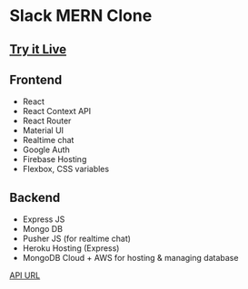 # Slack MERN Clone

## [Try it Live](https://slack-mern-clone.web.app/)

## Frontend

- React
- React Context API
- React Router
- Material UI
- Realtime chat
- Google Auth
- Firebase Hosting
- Flexbox, CSS variables

## Backend

- Express JS
- Mongo DB
- Pusher JS (for realtime chat)
- Heroku Hosting (Express)
- MongoDB Cloud + AWS for hosting & managing database

[API URL](https://slack-mern-clone-alex.herokuapp.com/)
